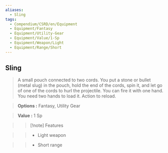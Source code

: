 ```yaml
---
aliases:
  - Sling
tags:
  - Compendium/CSRD/en/Equipment
  - Equipment/Fantasy
  - Equipment/Utility-Gear
  - Equipment/Value/1-Sp
  - Equipment/Weapon/Light
  - Equipment/Range/Short
---
```

  
    
## Sling    
    
>A small pouch connected to two cords. You put a stone or bullet (metal slug) in the pouch, hold the end of the cords, spin it, and let go of one of the cords to hurl the projectile. You can fire it with one hand. You need two hands to load it. Action to reload.    
> **Options :** Fantasy, Utility Gear    
> **Value :** 1 Sp    
>>[!note] Features    
>> - Light weapon    
>> - Short range